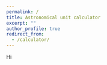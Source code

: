 ```yaml
---
permalink: /
title: Astronomical unit calculator
excerpt: ""
author_profile: true
redirect_from: 
  - /calculator/
---
```


Hi